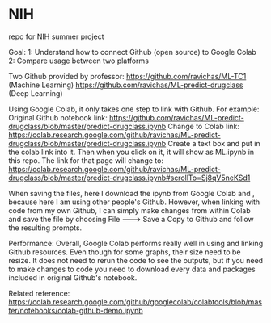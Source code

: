 # NIH
repo for NIH summer project

Goal:
1: Understand how to connect Github (open source) to Google Colab
2: Compare usage between two platforms

Two Github provided by professor: 
https://github.com/ravichas/ML-TC1 (Machine Learning)
https://github.com/ravichas/ML-predict-drugclass (Deep Learning)

Using Google Colab, it only takes one step to link with Github. 
For example: 
Original Github notebook link: https://github.com/ravichas/ML-predict-drugclass/blob/master/predict-drugclass.ipynb
Change to Colab link:  https://colab.research.google.com/github/ravichas/ML-predict-drugclass/blob/master/predict-drugclass.ipynb
Create a text box and put in the colab link into it.
Then when you click on it, it will show as ML.ipynb in this repo. 
The link for that page will change to: https://colab.research.google.com/github/ravichas/ML-predict-drugclass/blob/master/predict-drugclass.ipynb#scrollTo=Sj8qV5neKSd1

When saving the files, here I download the ipynb from Google Colab and , because here I am using other people's Github.
However, when linking with code from my own Github, I can simply make changes from within Colab and save the file by choosing File ---> Save a Copy to Github and follow the resulting prompts.

Performance: 
Overall, Google Colab performs really well in using and linking Github resources. Even though for some graphs, their size need to be resize. It does not need to rerun the code to see the outputs, but if you need to make changes to code you need to download every data and packages included in original Github's notebook. 

Related reference: https://colab.research.google.com/github/googlecolab/colabtools/blob/master/notebooks/colab-github-demo.ipynb
